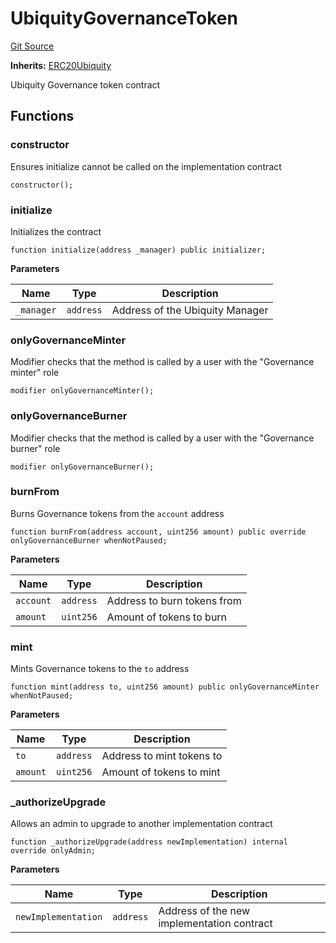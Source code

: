 # UbiquityGovernanceToken
[Git Source](https://github.com/ubiquity/ubiquity-dollar/blob/cbd28a4612a3e634eb46789c9d7030bc45955983/src/dollar/core/UbiquityGovernanceToken.sol)

**Inherits:**
[ERC20Ubiquity](/src/dollar/core/ERC20Ubiquity.sol/abstract.ERC20Ubiquity.md)

Ubiquity Governance token contract


## Functions
### constructor

Ensures initialize cannot be called on the implementation contract


```solidity
constructor();
```

### initialize

Initializes the contract


```solidity
function initialize(address _manager) public initializer;
```
**Parameters**

|Name|Type|Description|
|----|----|-----------|
|`_manager`|`address`|Address of the Ubiquity Manager|


### onlyGovernanceMinter

Modifier checks that the method is called by a user with the "Governance minter" role


```solidity
modifier onlyGovernanceMinter();
```

### onlyGovernanceBurner

Modifier checks that the method is called by a user with the "Governance burner" role


```solidity
modifier onlyGovernanceBurner();
```

### burnFrom

Burns Governance tokens from the `account` address


```solidity
function burnFrom(address account, uint256 amount) public override onlyGovernanceBurner whenNotPaused;
```
**Parameters**

|Name|Type|Description|
|----|----|-----------|
|`account`|`address`|Address to burn tokens from|
|`amount`|`uint256`|Amount of tokens to burn|


### mint

Mints Governance tokens to the `to` address


```solidity
function mint(address to, uint256 amount) public onlyGovernanceMinter whenNotPaused;
```
**Parameters**

|Name|Type|Description|
|----|----|-----------|
|`to`|`address`|Address to mint tokens to|
|`amount`|`uint256`|Amount of tokens to mint|


### _authorizeUpgrade

Allows an admin to upgrade to another implementation contract


```solidity
function _authorizeUpgrade(address newImplementation) internal override onlyAdmin;
```
**Parameters**

|Name|Type|Description|
|----|----|-----------|
|`newImplementation`|`address`|Address of the new implementation contract|


